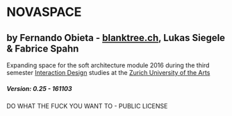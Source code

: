 # NOVASPACE
## by Fernando Obieta - [blanktree.ch](https://blanktree.ch), Lukas Siegele & Fabrice Spahn
Expanding space for the soft architecture module 2016 during the third semester [Interaction Design](http://iad.zhdk.ch/) studies at the [Zurich University of the Arts](https://www.zhdk.ch/)

##### Version: 0.25 - 161103

DO WHAT THE FUCK YOU WANT TO - PUBLIC LICENSE